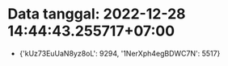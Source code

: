 # Data tanggal: 2022-12-28 14:44:43.255717+07:00

* {'kUz73EuUaN8yz8oL': 9294, '1NerXph4egBDWC7N': 5517}
